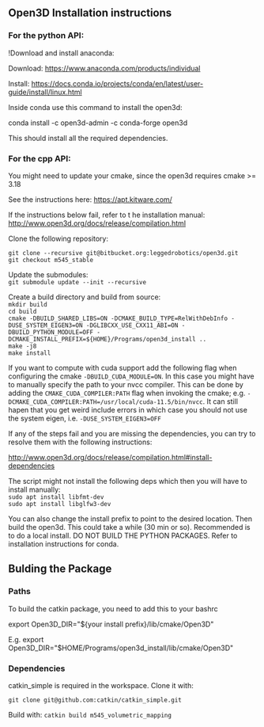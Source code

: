 
## Open3D Installation instructions


### For the python API:

!Download and install anaconda:

Download:
https://www.anaconda.com/products/individual

Install: 
https://docs.conda.io/projects/conda/en/latest/user-guide/install/linux.html


Inside conda use this command to install the open3d:

conda install -c open3d-admin -c conda-forge open3d

This should install all the required dependencies.


### For the cpp API:

You might need to update your cmake, since the open3d requires cmake >= 3.18

See the instructions here:
https://apt.kitware.com/

If the instructions below fail, refer to t he installation manual:
http://www.open3d.org/docs/release/compilation.html

Clone the following repository:  

`git clone --recursive git@bitbucket.org:leggedrobotics/open3d.git`  
`git checkout m545_stable`

Update the submodules:  
`git submodule update --init --recursive`

Create a build directory and build from source:   
`mkdir build`  
`cd build`   
`cmake -DBUILD_SHARED_LIBS=ON -DCMAKE_BUILD_TYPE=RelWithDebInfo -DUSE_SYSTEM_EIGEN3=ON -DGLIBCXX_USE_CXX11_ABI=ON -DBUILD_PYTHON_MODULE=OFF -DCMAKE_INSTALL_PREFIX=${HOME}/Programs/open3d_install ..`   
`make -j8`   
`make install`   

If you want to compute with cuda support add the following flag when configuring the cmake `-DBUILD_CUDA_MODULE=ON`. In this case you might have to manually specify the path to your nvcc compiler.
This can be done by adding the `CMAKE_CUDA_COMPILER:PATH` flag when invoking the cmake; e.g. `-DCMAKE_CUDA_COMPILER:PATH=/usr/local/cuda-11.5/bin/nvcc`. It can still hapen that you get weird include errors 
in which case you should not use the system eigen, i.e. `-DUSE_SYSTEM_EIGEN3=OFF` 

If any of the steps fail and you are missing the dependencies, you can try to resolve them with the following instructions:  

http://www.open3d.org/docs/release/compilation.html#install-dependencies  

The script might not install the following deps which then you will have to install manually:  
`sudo apt install libfmt-dev`  
`sudo apt install libglfw3-dev`  

You can also change the install prefix to point to the desired location.
Then build the open3d. This could take a while (30 min or so).
Recommended is to do a local install.
DO NOT BUILD THE PYTHON PACKAGES. Refer to installation instructions for conda.

## Bulding the Package

### Paths
To build the catkin package, you need to add this to your bashrc

export Open3D_DIR="${your install prefix}/lib/cmake/Open3D"

E.g. 
export Open3D_DIR="$HOME/Programs/open3d_install/lib/cmake/Open3D"

### Dependencies
catkin_simple is required in the workspace.
Clone it with:

`git clone git@github.com:catkin/catkin_simple.git`

Build with:
`catkin build m545_volumetric_mapping`
